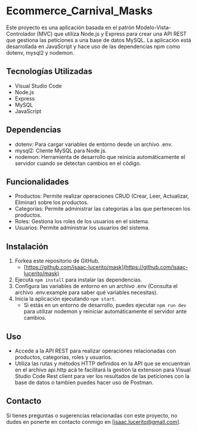 # Ecommerce_Carnival_Masks

Este proyecto es una aplicación basada en el patrón Modelo-Vista-Controlador (MVC) que utiliza Node.js y Express para crear una API REST que gestiona las peticiones a una base de datos MySQL. La aplicación está desarrollada en JavaScript y hace uso de las dependencias npm como dotenv, mysql2 y nodemon.

## Tecnologías Utilizadas

- Visual Studio Code
- Node.js
- Express
- MySQL
- JavaScript

## Dependencias

- dotenv: Para cargar variables de entorno desde un archivo .env.
- mysql2: Cliente MySQL para Node.js.
- nodemon: Herramienta de desarrollo que reinicia automáticamente el servidor cuando se detectan cambios en el código.

## Funcionalidades

- Productos: Permite realizar operaciones CRUD (Crear, Leer, Actualizar, Eliminar) sobre los productos.
- Categorías: Permite administrar las categorías a las que pertenecen los productos.
- Roles: Gestiona los roles de los usuarios en el sistema.
- Usuarios: Permite administrar los usuarios del sistema.

## Instalación

1. Forkea este repositorio de GitHub.
   - [https://github.com/isaac-lucerito/mask](https://github.com/isaac-lucerito/mask)
2. Ejecuta `npm install` para instalar las dependencias.
3. Configura las variables de entorno en un archivo .env (Consulta el archivo .env.example para saber qué variables necesitas).
4. Inicia la aplicación ejecutando `npm start`.
   - Si estás en un entorno de desarrollo, puedes ejecutar `npm run dev` para utilizar nodemon y reiniciar automáticamente el servidor ante cambios.

## Uso

- Accede a la API REST para realizar operaciones relacionadas con productos, categorías, roles y usuarios.
- Utiliza las rutas y métodos HTTP definidos en la API que se encuentran en el archivo api.http acá te facilitará la gestión la extension para Visual Studio Code Rest client para ver los resultados de las peticiones con la base de datos o tambien puedes hacer uso de Postman.

## Contacto

Si tienes preguntas o sugerencias relacionadas con este proyecto, no dudes en ponerte en contacto conmigo en [isaac.lucerito@gmail.com].
